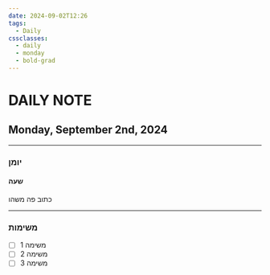 ```yaml
---
date: 2024-09-02T12:26
tags:
  - Daily
cssclasses:
  - daily
  - monday
  - bold-grad
---
```

# DAILY NOTE
## Monday, September 2nd, 2024
***
### יומן
#### שעה
כתוב פה משהו
***
### משימות
- [ ] משימה 1
- [ ] משימה 2
- [ ] משימה 3